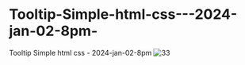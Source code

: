 # Tooltip-Simple-html-css---2024-jan-02-8pm-
Tooltip Simple html css - 2024-jan-02-8pm
![33](https://github.com/ravinath93/Tooltip-Simple-html-css---2024-jan-02-8pm-/assets/143611757/b57c3551-ae2f-4383-ac4b-3e6d9326053b)
